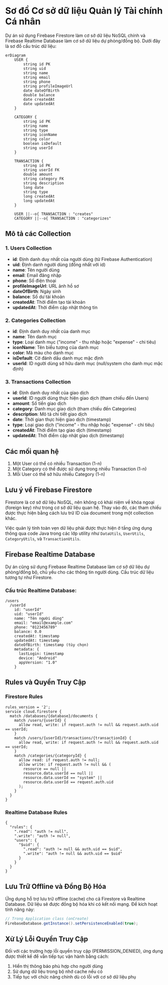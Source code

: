 # Sơ đồ Cơ sở dữ liệu Quản lý Tài chính Cá nhân

Dự án sử dụng Firebase Firestore làm cơ sở dữ liệu NoSQL chính và Firebase Realtime Database làm cơ sở dữ liệu dự phòng/đồng bộ. Dưới đây là sơ đồ cấu trúc dữ liệu:

```mermaid
erDiagram
    USER {
        string id PK
        string uid
        string name
        string email
        string phone
        string profileImageUrl
        date dateOfBirth
        double balance
        date createdAt
        date updatedAt
    }

    CATEGORY {
        string id PK
        string name
        string type
        string iconName
        string color
        boolean isDefault
        string userId
    }

    TRANSACTION {
        string id PK
        string userId FK
        double amount
        string category FK
        string description
        long date
        string type
        long createdAt
        long updatedAt
    }

    USER ||--o{ TRANSACTION : "creates"
    CATEGORY ||--o{ TRANSACTION : "categorizes"
```

## Mô tả các Collection

### 1. Users Collection

- **id**: Định danh duy nhất của người dùng (từ Firebase Authentication)
- **uid**: Định danh người dùng (đồng nhất với id)
- **name**: Tên người dùng
- **email**: Email đăng nhập
- **phone**: Số điện thoại
- **profileImageUrl**: URL ảnh hồ sơ
- **dateOfBirth**: Ngày sinh
- **balance**: Số dư tài khoản
- **createdAt**: Thời điểm tạo tài khoản
- **updatedAt**: Thời điểm cập nhật thông tin

### 2. Categories Collection

- **id**: Định danh duy nhất của danh mục
- **name**: Tên danh mục
- **type**: Loại danh mục ("income" - thu nhập hoặc "expense" - chi tiêu)
- **iconName**: Tên biểu tượng của danh mục
- **color**: Mã màu cho danh mục
- **isDefault**: Cờ đánh dấu danh mục mặc định
- **userId**: ID người dùng sở hữu danh mục (null/system cho danh mục mặc định)

### 3. Transactions Collection

- **id**: Định danh duy nhất của giao dịch
- **userId**: ID người dùng thực hiện giao dịch (tham chiếu đến Users)
- **amount**: Số tiền giao dịch
- **category**: Danh mục giao dịch (tham chiếu đến Categories)
- **description**: Mô tả chi tiết giao dịch
- **date**: Thời gian thực hiện giao dịch (timestamp)
- **type**: Loại giao dịch ("income" - thu nhập hoặc "expense" - chi tiêu)
- **createdAt**: Thời điểm tạo giao dịch (timestamp)
- **updatedAt**: Thời điểm cập nhật giao dịch (timestamp)

## Các mối quan hệ

1. Một User có thể có nhiều Transaction (1-n)
2. Một Category có thể được sử dụng trong nhiều Transaction (1-n)
3. Mỗi User có thể sở hữu nhiều Category (1-n)

## Lưu ý về Firebase Firestore

Firestore là cơ sở dữ liệu NoSQL, nên không có khái niệm về khóa ngoại (foreign key) như trong cơ sở dữ liệu quan hệ. Thay vào đó, các tham chiếu được thực hiện bằng cách lưu trữ ID của document trong một collection khác.

Việc quản lý tính toàn vẹn dữ liệu phải được thực hiện ở tầng ứng dụng thông qua code Java trong các lớp utility như `DataUtils`, `UserUtils`, `CategoryUtils`, và `TransactionUtils`.

## Firebase Realtime Database

Dự án cũng sử dụng Firebase Realtime Database làm cơ sở dữ liệu dự phòng/đồng bộ, chủ yếu cho các thông tin người dùng. Cấu trúc dữ liệu tương tự như Firestore.

### Cấu trúc Realtime Database:

```
/users
  /userId
    id: "userId"
    uid: "userId"
    name: "Tên người dùng"
    email: "email@example.com"
    phone: "0123456789"
    balance: 0.0
    createdAt: timestamp
    updatedAt: timestamp
    dateOfBirth: timestamp (tùy chọn)
    metadata: {
      lastLogin: timestamp
      device: "Android"
      appVersion: "1.0"
    }
```

## Rules và Quyền Truy Cập

### Firestore Rules

```
rules_version = '2';
service cloud.firestore {
  match /databases/{database}/documents {
    match /users/{userId} {
      allow read, write: if request.auth != null && request.auth.uid == userId;
    }
    match /users/{userId}/transactions/{transactionId} {
      allow read, write: if request.auth != null && request.auth.uid == userId;
    }
    match /categories/{categoryId} {
      allow read: if request.auth != null;
      allow write: if request.auth != null && (
        resource == null || 
        resource.data.userId == null || 
        resource.data.userId == "system" || 
        resource.data.userId == request.auth.uid
      );
    }
  }
}
```

### Realtime Database Rules

```
{
  "rules": {
    ".read": "auth != null",
    ".write": "auth != null",
    "users": {
      "$uid": {
        ".read": "auth != null && auth.uid == $uid",
        ".write": "auth != null && auth.uid == $uid"
      }
    }
  }
}
```

## Lưu Trữ Offline và Đồng Bộ Hóa

Ứng dụng hỗ trợ lưu trữ offline (cache) cho cả Firestore và Realtime Database. Dữ liệu sẽ được đồng bộ hóa khi có kết nối mạng. Để kích hoạt tính năng này:

```java
// Trong Application class (onCreate)
FirebaseDatabase.getInstance().setPersistenceEnabled(true);
```

## Xử Lý Lỗi Quyền Truy Cập

Đối với các trường hợp lỗi quyền truy cập (PERMISSION_DENIED), ứng dụng được thiết kế để vẫn tiếp tục vận hành bằng cách:

1. Hiển thị thông báo phù hợp cho người dùng
2. Sử dụng dữ liệu trong bộ nhớ cache nếu có
3. Tiếp tục với chức năng chính dù có lỗi với cơ sở dữ liệu phụ 